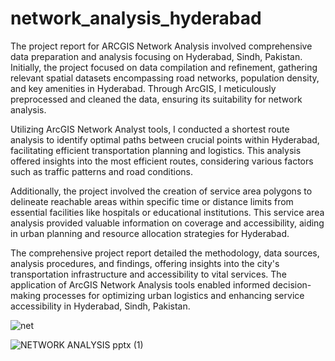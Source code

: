 # network_analysis_hyderabad

The project report for ARCGIS Network Analysis involved comprehensive data preparation and analysis focusing on Hyderabad, Sindh, Pakistan. Initially, the project focused on data compilation and refinement, gathering relevant spatial datasets encompassing road networks, population density, and key amenities in Hyderabad. Through ArcGIS, I meticulously preprocessed and cleaned the data, ensuring its suitability for network analysis.

Utilizing ArcGIS Network Analyst tools, I conducted a shortest route analysis to identify optimal paths between crucial points within Hyderabad, facilitating efficient transportation planning and logistics. This analysis offered insights into the most efficient routes, considering various factors such as traffic patterns and road conditions.

Additionally, the project involved the creation of service area polygons to delineate reachable areas within specific time or distance limits from essential facilities like hospitals or educational institutions. This service area analysis provided valuable information on coverage and accessibility, aiding in urban planning and resource allocation strategies for Hyderabad.

The comprehensive project report detailed the methodology, data sources, analysis procedures, and findings, offering insights into the city's transportation infrastructure and accessibility to vital services. The application of ArcGIS Network Analysis tools enabled informed decision-making processes for optimizing urban logistics and enhancing service accessibility in Hyderabad, Sindh, Pakistan.


![net](https://github.com/mhwahla/AU_SOIL_WEBAPP/assets/51794945/af7bed83-868f-40eb-997f-9edbdff8f8a0)


![NETWORK ANALYSIS pptx (1)](https://github.com/mhwahla/AU_SOIL_WEBAPP/assets/51794945/409b1897-8333-4412-ac9f-aca6720bf0ae)
